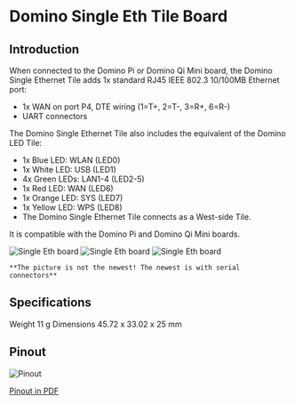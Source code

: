 Domino Single Eth Tile Board 
=====================

Introduction
----------------

When connected to the Domino Pi or Domino Qi Mini board, the Domino Single Ethernet Tile adds 1x standard RJ45 IEEE 802.3 10/100MB Ethernet port:

* 1x WAN on port P4, DTE wiring (1=T+, 2=T-, 3=R+, 6=R-)
* UART connectors

The Domino Single Ethernet Tile also includes the equivalent of the Domino LED Tile:

* 1x Blue LED: WLAN (LED0)
* 1x White LED: USB (LED1)
* 4x Green LEDs: LAN1-4 (LED2-5)
* 1x Red LED: WAN (LED6)
* 1x Orange LED: SYS (LED7)
* 1x Yellow LED: WPS (LED8)
* The Domino Single Ethernet Tile connects as a West-side Tile.

It is compatible with the Domino Pi and Domino Qi Mini boards.

![Single Eth board ](https://static.gl-inet.com/docs/router/en/2/domino/pi/src/single_eth1.jpg)
![Single Eth board ](https://static.gl-inet.com/docs/router/en/2/domino/pi/src/single_eth2.jpg)
![Single Eth board ](https://static.gl-inet.com/docs/router/en/2/domino/pi/src/single_eth3.jpg)

```
**The picture is not the newest! The newest is with serial connectors**
```

Specifications
---------------------

Weight	11 g
Dimensions	45.72 x 33.02 x 25 mm

Pinout
----------------

![Pinout](https://static.gl-inet.com/docs/router/en/2/domino/pi/src/single_eth_pinout.jpg)

[Pinout in PDF](https://static.gl-inet.com/docs/router/en/2/domino/pi/src/Domino-Single-Ethernet-Pinout.pdf)